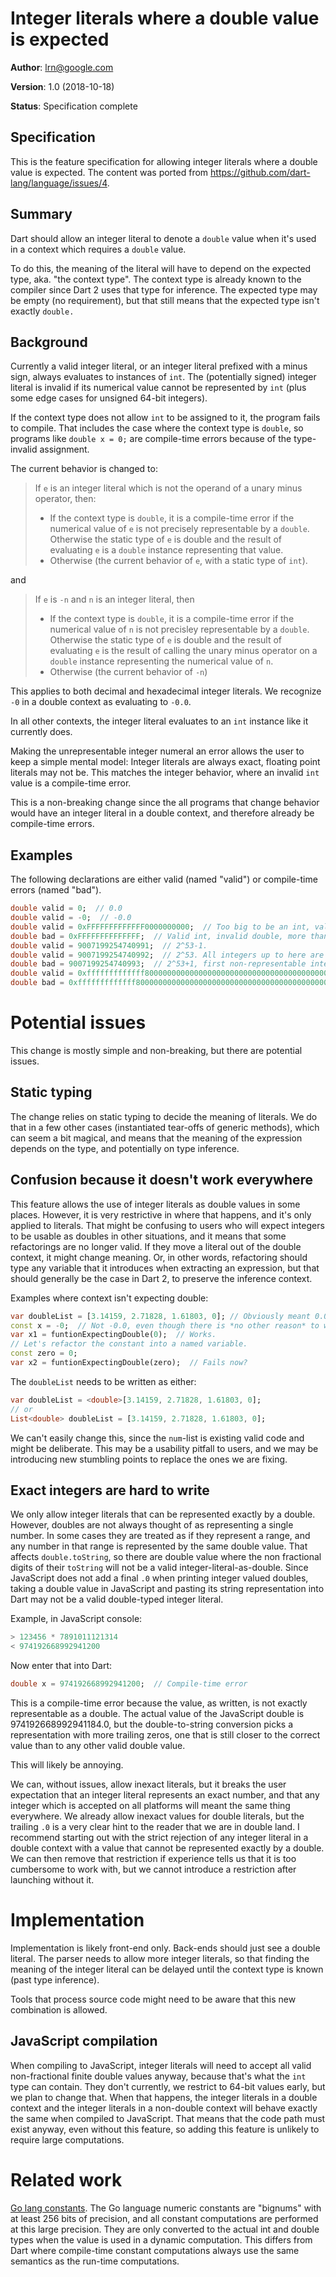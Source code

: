 # Integer literals where a double value is expected

**Author**: [lrn@google.com](mailto:lrn@google.com)

**Version**: 1.0 (2018-10-18)

**Status**: Specification complete

## Specification

This is the feature specification for allowing integer literals where a double value is expected. The content was ported from https://github.com/dart-lang/language/issues/4.

## Summary

Dart should allow an integer literal to denote a `double` value when it's used in a context which requires a `double` value.

To do this, the meaning of the literal will have to depend on the expected type, aka. "the context type". The context type is already known to the compiler since Dart 2 uses that type for inference. The expected type may be empty (no requirement), but that still means that the expected type isn't exactly `double.`

## Background

Currently a valid integer literal, or an integer literal prefixed with a minus sign, always evaluates to instances of `int`. The (potentially signed) integer literal is invalid if its numerical value cannot be represented by `int` (plus some edge cases for unsigned 64-bit integers).

If the context type does not allow `int` to be assigned to it, the program fails to compile. That includes the case where the context type is `double`, so programs like `double x = 0;` are compile-time errors because of the type-invalid assignment.

The current behavior is changed to:

> If `e` is an integer literal which is not the operand of a unary minus operator, then:
> * If the context type is `double`, it is a compile-time error if the numerical value of `e` is not precisely representable by a `double`. Otherwise the static type of `e` is double and the result of evaluating `e` is a `double` instance representing that value.
> * Otherwise (the current behavior of `e`, with a static type of `int`).

and 

> If `e` is `-n` and `n` is an integer literal, then
> * If the context type is `double`, it is a compile-time error if the numerical value of `n` is not precisley representable by a `double`. Otherwise the static type of `e` is double and the result of evaluating `e` is the result of calling the unary minus operator on a `double` instance representing the numerical value of `n`.
> * Otherwise (the current behavior of `-n`)

This applies to both decimal and hexadecimal integer literals. 
We recognize `-0` in a double context as evaluating to `-0.0`.

In all other contexts, the integer literal evaluates to an `int` instance like it currently does.

Making the unrepresentable integer numeral an error allows the user to keep a simple mental model: Integer literals are always exact, floating point literals may not be. This matches the integer behavior, where an invalid `int` value is a compile-time error.

This is a non-breaking change since the all programs that change behavior would have an integer literal in a double context, and therefore already be compile-time errors.

Examples
-----

The following declarations are either valid (named "valid") or compile-time errors (named "bad").

```dart
double valid = 0;  // 0.0
double valid = -0;  // -0.0
double valid = 0xFFFFFFFFFFFFF0000000000;  // Too big to be an int, valid as a double.
double bad = 0xFFFFFFFFFFFFFF;  // Valid int, invalid double, more than 53 significant bits.
double valid = 9007199254740991;  // 2^53-1.
double valid = 9007199254740992;  // 2^53. All integers up to here are representable.
double bad = 9007199254740993;  // 2^53+1, first non-representable integer.
double valid = 0xfffffffffffff800000000000000000000000000000000000000000000000000000000000000000000000000000000000000000000000000000000000000000000000000000000000000000000000000000000000000000000000000000000000000000000000000000000000000000000000000000000000000000000000000;  // Max finite double, largest allowed literal.
double bad = 0xfffffffffffff8000000000000000000000000000000000000000000000000000000000000000000000000000000000000000000000000000000000000000000000000000000000000000000000000000000000000000000000000000000000000000000000000000000000000000000000000000000000000000000000000000;  // Too large (one more 0 than above, would be Infinity if double).
```

Potential issues
===
This change is mostly simple and non-breaking, but there are potential issues.

Static typing 
---
The change relies on static typing to decide the meaning of literals. We do that in a few other cases (instantiated tear-offs of generic methods), which can seem a bit magical, and means that the meaning of the expression depends on the type, and potentially on type inference. 

Confusion because it doesn't work everywhere
---
This feature allows the use of integer literals as double values in some places. However, it is very restrictive in where that happens, and it's only applied to literals. That might be confusing to users who will expect integers to be usable as doubles in other situations, and it means that some refactorings are no longer valid. If they move a literal out of the double context, it might change meaning. Or, in other words, refactoring should type any variable that it introduces when extracting an expression, but that should generally be the case in Dart 2, to preserve the inference context.

Examples where context isn't expecting double:
```dart
var doubleList = [3.14159, 2.71828, 1.61803, 0]; // Obviously meant 0.0!
const x = -0;  // Not -0.0, even though there is *no other reason* to write it.
var x1 = funtionExpectingDouble(0);  // Works. 
// Let's refactor the constant into a named variable.
const zero = 0;
var x2 = funtionExpectingDouble(zero);  // Fails now?
```

The `doubleList` needs to be written as either:
```dart
var doubleList = <double>[3.14159, 2.71828, 1.61803, 0];
// or 
List<double> doubleList = [3.14159, 2.71828, 1.61803, 0];
```
We can't easily change this, since the `num`-list is existing valid code and might be deliberate.
This may be a usability pitfall to users, and we may be introducing new stumbling points to replace the ones we are fixing.

Exact integers are hard to write
---
We only allow integer literals that can be represented exactly by a double.
However, doubles are not always thought of as representing a single number. In some cases they are treated as if they represent a range, and any number in that range is represented by the same double value.
That affects `double.toString`, so there are double value where the non fractional digits of their `toString` will not be a valid integer-literal-as-double. Since JavaScript does not add a final `.0` when printing integer valued doubles, taking a double value in JavaScript and pasting its string representation into Dart may not be a valid double-typed integer literal.

Example, in JavaScript console:
```javascript
> 123456 * 7891011121314
< 974192668992941200
```
Now enter that into Dart:
```dart
double x = 974192668992941200;  // Compile-time error
```
This is a compile-time error because the value, as written, is not exactly representable as a double. The actual value of the JavaScript double is 974192668992941184.0, but the double-to-string conversion picks a representation with more trailing zeros, one that is still closer to the correct value than to any other valid double value.

This will likely be annoying. 

We can, without issues, allow inexact literals, but it breaks the user expectation that an integer literal represents an exact number, and that any integer which is accepted on all platforms will meant the same thing everywhere. We already allow inexact values for double literals, but the trailing `.0` is a very clear hint to the reader that we are in double land.
I recommend starting out with the strict rejection of any integer literal in a double context with a value that cannot be represented exactly by a double. We can then remove that restriction if experience tells us that it is too cumbersome to work with, but we cannot introduce a restriction after launching without it.


Implementation
===
Implementation is likely front-end only. Back-ends should just see a double literal.
The parser needs to allow more integer literals, so that finding the meaning of the integer literal can be delayed until the context type is known (past type inference).

Tools that process source code might need to be aware that this new combination is allowed.

JavaScript compilation
---
When compiling to JavaScript, integer literals will need to accept all valid non-fractional finite double values anyway, because that's what the `int` type can contain. They don't currently, we restrict to 64-bit values early, but we plan to change that. When that happens, the integer literals in a double context and the integer literals in a non-double context will behave exactly the same when compiled to JavaScript. That means that the code path must exist anyway, even without this feature, so adding this feature is unlikely to require large computations.

Related work
===
[Go lang constants](https://golang.org/ref/spec#Constants).
The Go language numeric constants are "bignums" with at least 256 bits of precision, and all constant computations are performed at this large precision. They are only converted to the actual int and double types when the value is used in a dynamic computation. This differs from Dart where compile-time constant computations always use the same semantics as the run-time computations.